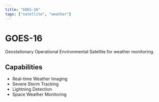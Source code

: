 ```yaml
---
title: "GOES-16"
tags: ["satellite", "weather"]
---
```


# GOES-16

Geostationary Operational Environmental Satellite for weather monitoring.

## Capabilities
- Real-time Weather Imaging
- Severe Storm Tracking
- Lightning Detection
- Space Weather Monitoring
